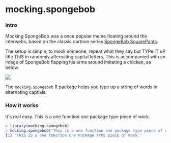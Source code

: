 # mocking.spongebob

### Intro
Mocking SpongeBob was a once popular meme floating around the interwebs, 
based on the classic cartoon series <a href="https://en.wikipedia.org/wiki/SpongeBob_SquarePants" target="_blank">SpongeBob SquarePants</a>.

The setup is simple, to mock someone, repeat what they say but TYPe iT uP lIKe ThIS
in randomly alternating capital letters. This is accompanied with an image
of SpongeBob flapping his arms around imitating a chicken, as below.

![](https://imgflip.com/s/meme/Mocking-Spongebob.jpg)

The `mocking.spongebob` R package helps you type up a string of words in alternating captials.

### How it works
It's real easy. This is a one function one package type piece of work. 

```R
> library(mocking.spongebob)
> mocking.spongebob("This is a one function one package type piece of work.")
[1] "THIS IS a one fUNcTIon One PaCKAge TYPE pIeCE of Work."
```

